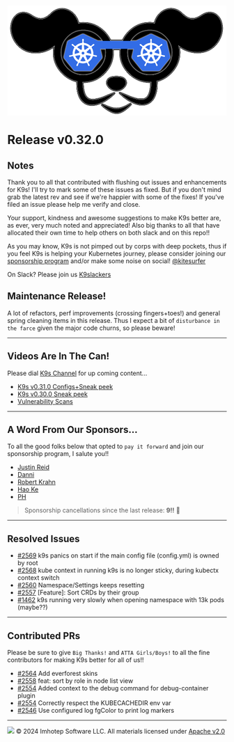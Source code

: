 <img src="https://raw.githubusercontent.com/derailed/k9s/master/assets/k9s.png" align="center" width="800" height="auto"/>

# Release v0.32.0

## Notes

Thank you to all that contributed with flushing out issues and enhancements for K9s!
I'll try to mark some of these issues as fixed. But if you don't mind grab the latest rev
and see if we're happier with some of the fixes!
If you've filed an issue please help me verify and close.

Your support, kindness and awesome suggestions to make K9s better are, as ever, very much noted and appreciated!
Also big thanks to all that have allocated their own time to help others on both slack and on this repo!!

As you may know, K9s is not pimped out by corps with deep pockets, thus if you feel K9s is helping your Kubernetes journey,
please consider joining our [sponsorship program](https://github.com/sponsors/derailed) and/or make some noise on social! [@kitesurfer](https://twitter.com/kitesurfer)

On Slack? Please join us [K9slackers](https://join.slack.com/t/k9sers/shared_invite/enQtOTA5MDEyNzI5MTU0LWQ1ZGI3MzliYzZhZWEyNzYxYzA3NjE0YTk1YmFmNzViZjIyNzhkZGI0MmJjYzhlNjdlMGJhYzE2ZGU1NjkyNTM)

## Maintenance Release!

A lot of refactors, perf improvements (crossing fingers+toes!) and general spring cleaning items in this release.
Thus I expect a bit of `disturbance in the farce` given the major code churns, so please beware!

---

## Videos Are In The Can!

Please dial [K9s Channel](https://www.youtube.com/channel/UC897uwPygni4QIjkPCpgjmw) for up coming content...

* [K9s v0.31.0 Configs+Sneak peek](https://youtu.be/X3444KfjguE)
* [K9s v0.30.0 Sneak peek](https://youtu.be/mVBc1XneRJ4)
* [Vulnerability Scans](https://youtu.be/ULkl0MsaidU)

---

## A Word From Our Sponsors...

To all the good folks below that opted to `pay it forward` and join our sponsorship program, I salute you!!

* [Justin Reid](https://github.com/jmreid)
* [Danni](https://github.com/danninov)
* [Robert Krahn](https://github.com/rksm)
* [Hao Ke](https://github.com/kehao95)
* [PH](https://github.com/raphael-com-ph)

> Sponsorship cancellations since the last release: **9!!** 🥹

---

## Resolved Issues

* [#2569](https://github.com/zloom/k9s/issues/2569) k9s panics on start if the main config file (config.yml) is owned by root
* [#2568](https://github.com/zloom/k9s/issues/2568) kube context in running k9s is no longer sticky, during kubectx context switch
* [#2560](https://github.com/zloom/k9s/issues/2560) Namespace/Settings keeps resetting
* [#2557](https://github.com/zloom/k9s/issues/2557) [Feature]: Sort CRDs by their group
* [#1462](https://github.com/zloom/k9s/issues/1462) k9s running very slowly when opening namespace with 13k pods (maybe??)

---

## Contributed PRs

Please be sure to give `Big Thanks!` and `ATTA Girls/Boys!` to all the fine contributors for making K9s better for all of us!!

* [#2564](https://github.com/zloom/k9s/pull/2564) Add everforest skins
* [#2558](https://github.com/zloom/k9s/pull/2558) feat: sort by role in node list view
* [#2554](https://github.com/zloom/k9s/pull/2554) Added context to the debug command for debug-container plugin
* [#2554](https://github.com/zloom/k9s/pull/2554) Correctly respect the KUBECACHEDIR env var
* [#2546](https://github.com/zloom/k9s/pull/2546) Use configured log fgColor to print log markers

---

<img src="https://raw.githubusercontent.com/derailed/k9s/master/assets/imhotep_logo.png" width="32" height="auto"/> © 2024 Imhotep Software LLC. All materials licensed under [Apache v2.0](http://www.apache.org/licenses/LICENSE-2.0)